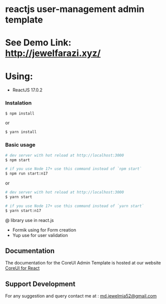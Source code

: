 # reactjs user-management admin template
# See Demo Link: http://jewelfarazi.xyz/

# Using: 
- ReactJS 17.0.2

### Instalation

``` bash
$ npm install
```

or

``` bash
$ yarn install
```

### Basic usage

``` bash
# dev server with hot reload at http://localhost:3000
$ npm start 

# if you use Node 17+ use this command instead of `npm start`
$ npm run start:n17 
```

or 

``` bash
# dev server with hot reload at http://localhost:3000
$ yarn start

# if you use Node 17+ use this command instead of `yarn start`
$ yarn start:n17 
```

@ library use in react.js
  - Formik using for Form creation
  - Yup use for user validation
## Documentation

The documentation for the CoreUI Admin Template is hosted at our website [CoreUI for React](https://coreui.io/react/)



## Support Development

For any suggestion and query contact me at : md.jewelmia52@gmail.com

